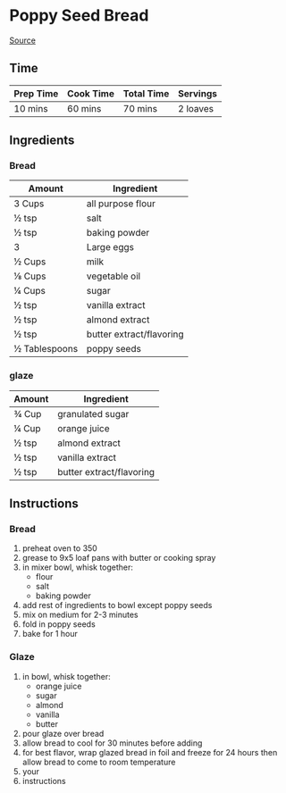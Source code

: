 # Poppy Seed Bread
[Source](https://thesaltymarshmallow.com/best-ever-poppy-seed-bread/)
## Time
| Prep Time | Cook Time | Total Time | Servings |
|-|-|-|-|
|10 mins|60 mins|70 mins|2 loaves|

## Ingredients
### Bread
| Amount | Ingredient |
|---------|------------|
|3 Cups |all purpose flour|
|½ tsp |salt|
|½ tsp |baking powder|
| 3 | Large eggs|
|½ Cups| milk|
|⅛ Cups |vegetable oil|
|¼ Cups |sugar|
|½ tsp| vanilla extract|
|½ tsp |almond extract|
|½ tsp |butter extract/flavoring|
|½ Tablespoons| poppy seeds|
### glaze
| Amount | Ingredient |
|---------|------------|
| ¾ Cup | granulated sugar|
| ¼ Cup | orange juice|
| ½ tsp | almond extract|
| ½ tsp | vanilla extract|
| ½ tsp | butter extract/flavoring|

## Instructions
### Bread

1.  preheat oven to 350
2.  grease to 9x5 loaf pans with butter or cooking spray
3.  in mixer bowl, whisk together:
    -   flour
    -   salt
    -   baking powder
4.  add rest of ingredients to bowl except poppy seeds
5.  mix on medium for 2-3 minutes
6.  fold in poppy seeds
7.  bake for 1 hour

### Glaze

1.  in bowl, whisk together:
    -   orange juice
    -   sugar
    -   almond
    -   vanilla
    -   butter
2.  pour glaze over bread
3.  allow bread to cool for 30 minutes before adding
4.  for best flavor, wrap glazed bread in foil and freeze for 24 hours then allow bread to come to room temperature
5.  your
6.  instructions
